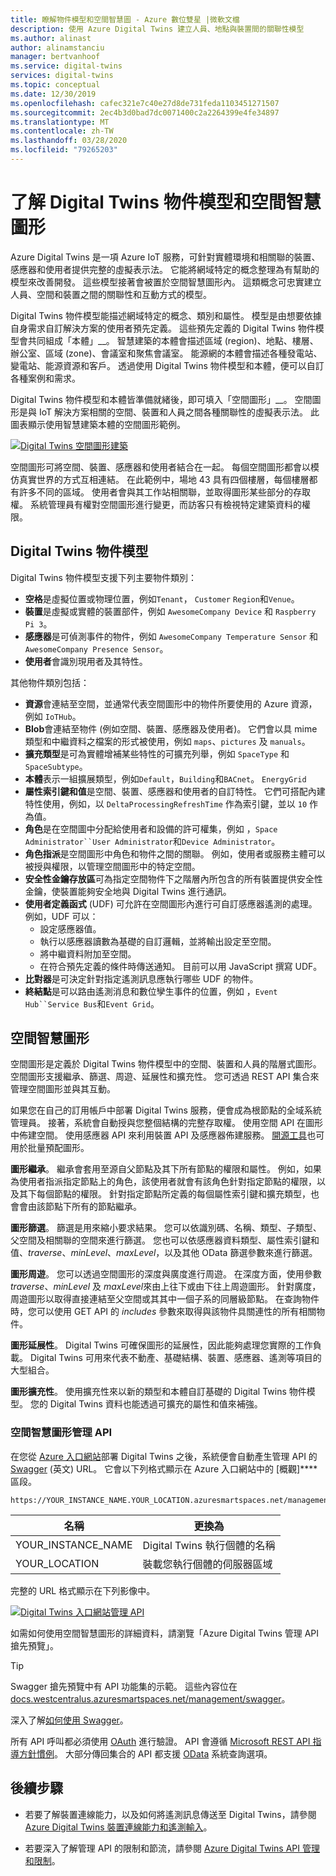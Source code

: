 ```yaml
---
title: 瞭解物件模型和空間智慧圖 - Azure 數位雙星 |微軟文檔
description: 使用 Azure Digital Twins 建立人員、地點與裝置間的關聯性模型
ms.author: alinast
author: alinamstanciu
manager: bertvanhoof
ms.service: digital-twins
services: digital-twins
ms.topic: conceptual
ms.date: 12/30/2019
ms.openlocfilehash: cafec321e7c40e27d8de731feda1103451271507
ms.sourcegitcommit: 2ec4b3d0bad7dc0071400c2a2264399e4fe34897
ms.translationtype: MT
ms.contentlocale: zh-TW
ms.lasthandoff: 03/28/2020
ms.locfileid: "79265203"
---
```

# <a name="understand-digital-twins-object-models-and-spatial-intelligence-graph"></a>了解 Digital Twins 物件模型和空間智慧圖形

Azure Digital Twins 是一項 Azure IoT 服務，可針對實體環境和相關聯的裝置、感應器和使用者提供完整的虛擬表示法。 它能將網域特定的概念整理為有幫助的模型來改善開發。 這些模型接著會被置於空間智慧圖形內。 這類概念可忠實建立人員、空間和裝置之間的關聯性和互動方式的模型。

Digital Twins 物件模型能描述網域特定的概念、類別和屬性。 模型是由想要依據自身需求自訂解決方案的使用者預先定義。 這些預先定義的 Digital Twins 物件模型會共同組成「本體」__。 智慧建築的本體會描述區域 (region)、地點、樓層、辦公室、區域 (zone)、會議室和聚焦會議室。 能源網的本體會描述各種發電站、變電站、能源資源和客戶。 透過使用 Digital Twins 物件模型和本體，便可以自訂各種案例和需求。

Digital Twins 物件模型和本體皆準備就緒後，即可填入「空間圖形」__。 空間圖形是與 IoT 解決方案相關的空間、裝置和人員之間各種關聯性的虛擬表示法。 此圖表顯示使用智慧建築本體的空間圖形範例。

[![Digital Twins 空間圖形建築](media/concepts/digital-twins-spatial-graph-building.png)](media/concepts/digital-twins-spatial-graph-building.png#lightbox)

空間圖形可將空間、裝置、感應器和使用者結合在一起。 每個空間圖形都會以模仿真實世界的方式互相連結。 在此範例中，場地 43 具有四個樓層，每個樓層都有許多不同的區域。 使用者會與其工作站相關聯，並取得圖形某些部分的存取權。 系統管理員有權對空間圖形進行變更，而訪客只有檢視特定建築資料的權限。

## <a name="digital-twins-object-models"></a>Digital Twins 物件模型

Digital Twins 物件模型支援下列主要物件類別：

- **空格**是虛擬位置或物理位置，例如`Tenant`， `Customer` `Region`和`Venue`。
- **裝置**是虛擬或實體的裝置部件，例如 `AwesomeCompany Device` 和 `Raspberry Pi 3`。
- **感應器**是可偵測事件的物件，例如 `AwesomeCompany Temperature Sensor` 和 `AwesomeCompany Presence Sensor`。
- **使用者**會識別現用者及其特性。

其他物件類別包括：

- **資源**會連結至空間，並通常代表空間圖形中的物件所要使用的 Azure 資源，例如 `IoTHub`。
- **Blob**會連結至物件 (例如空間、裝置、感應器及使用者)。 它們會以具 mime 類型和中繼資料之檔案的形式被使用，例如 `maps`、`pictures` 及 `manuals`。
- **擴充類型**是可為實體增補某些特性的可擴充列舉，例如 `SpaceType` 和 `SpaceSubtype`。
- **本體**表示一組擴展類型，例如`Default`，`Building`和`BACnet`。 `EnergyGrid`
- **屬性索引鍵和值**是空間、裝置、感應器和使用者的自訂特性。 它們可搭配內建特性使用，例如，以 `DeltaProcessingRefreshTime` 作為索引鍵，並以 `10` 作為值。
- **角色**是在空間圖中分配給使用者和設備的許可權集，例如 ，`Space Administrator``User Administrator`和`Device Administrator`。
- **角色指派**是空間圖形中角色和物件之間的關聯。 例如，使用者或服務主體可以被授與權限，以管理空間圖形中的特定空間。
- **安全性金鑰存放區**可為指定空間物件下之階層內所包含的所有裝置提供安全性金鑰，使裝置能夠安全地與 Digital Twins 進行通訊。
- **使用者定義函式** (UDF) 可允許在空間圖形內進行可自訂感應器遙測的處理。 例如，UDF 可以：
  - 設定感應器值。
  - 執行以感應器讀數為基礎的自訂邏輯，並將輸出設定至空間。
  - 將中繼資料附加至空間。
  - 在符合預先定義的條件時傳送通知。 目前可以用 JavaScript 撰寫 UDF。
- **比對器**是可決定針對指定遙測訊息應執行哪些 UDF 的物件。
- **終結點**是可以路由遙測消息和數位孿生事件的位置，例如 ，`Event Hub``Service Bus`和`Event Grid`。

## <a name="spatial-intelligence-graph"></a>空間智慧圖形

空間圖形是定義於 Digital Twins 物件模型中的空間、裝置和人員的階層式圖形。 空間圖形支援繼承、篩選、周遊、延展性和擴充性。 您可透過 REST API 集合來管理空間圖形並與其互動。

如果您在自己的訂用帳戶中部署 Digital Twins 服務，便會成為根節點的全域系統管理員。 接著，系統會自動授與您整個結構的完整存取權。 使用空間 API 在圖形中佈建空間。 使用感應器 API 來利用裝置 API 及感應器佈建服務。 [開源工具](https://github.com/Azure-Samples/digital-twins-samples-csharp)也可用於批量預配圖形。

**圖形繼承**。 繼承會套用至源自父節點及其下所有節點的權限和屬性。 例如，如果為使用者指派指定節點上的角色，該使用者就會有該角色針對指定節點的權限，以及其下每個節點的權限。 針對指定節點所定義的每個屬性索引鍵和擴充類型，也會會由該節點下所有的節點繼承。

**圖形篩選**。 篩選是用來縮小要求結果。 您可以依識別碼、名稱、類型、子類型、父空間及相關聯的空間來進行篩選。 您也可以依感應器資料類型、屬性索引鍵和值、*traverse*、*minLevel*、*maxLevel*，以及其他 OData 篩選參數來進行篩選。

**圖形周遊**。 您可以透過空間圖形的深度與廣度進行周遊。 在深度方面，使用參數 *traverse*、*minLevel* 及 *maxLevel*來由上往下或由下往上周遊圖形。 針對廣度，周遊圖形以取得直接連結至父空間或其其中一個子系的同層級節點。 在查詢物件時，您可以使用 GET API 的 *includes* 參數來取得與該物件具關連性的所有相關物件。

**圖形延展性**。 Digital Twins 可確保圖形的延展性，因此能夠處理您實際的工作負載。 Digital Twins 可用來代表不動產、基礎結構、裝置、感應器、遙測等項目的大型組合。

**圖形擴充性**。 使用擴充性來以新的類型和本體自訂基礎的 Digital Twins 物件模型。 您的 Digital Twins 資料也能透過可擴充的屬性和值來補強。

### <a name="spatial-intelligence-graph-management-apis"></a>空間智慧圖形管理 API

在您從 [Azure 入口網站](https://portal.azure.com)部署 Digital Twins 之後，系統便會自動產生管理 API 的[Swagger](https://swagger.io/tools/swagger-ui/) \(英文\) URL。 它會以下列格式顯示在 Azure 入口網站中的 [概觀]**** 區段。

```plaintext
https://YOUR_INSTANCE_NAME.YOUR_LOCATION.azuresmartspaces.net/management/swagger
```

| 名稱 | 更換為 |
| --- | --- |
| YOUR_INSTANCE_NAME | Digital Twins 執行個體的名稱 |
| YOUR_LOCATION | 裝載您執行個體的伺服器區域 |

 完整的 URL 格式顯示在下列影像中。

[![Digital Twins 入口網站管理 API](media/concepts/digital-twins-spatial-graph-management-api-url.png)](media/concepts/digital-twins-spatial-graph-management-api-url.png#lightbox)

如需如何使用空間智慧圖形的詳細資料，請瀏覽「Azure Digital Twins 管理 API 搶先預覽」。

> [!TIP]
> Swagger 搶先預覽中有 API 功能集的示範。
> 這些內容位在 [docs.westcentralus.azuresmartspaces.net/management/swagger](https://docs.westcentralus.azuresmartspaces.net/management/swagger)。

深入了解[如何使用 Swagger](how-to-use-swagger.md)。

所有 API 呼叫都必須使用 [OAuth](https://docs.microsoft.com/azure/active-directory/develop/v1-protocols-oauth-code) 進行驗證。 API 會遵循 [Microsoft REST API 指導方針慣例](https://github.com/Microsoft/api-guidelines/blob/master/Guidelines.md)。 大部分傳回集合的 API 都支援 [OData](https://www.odata.org/getting-started/basic-tutorial/#queryData) 系統查詢選項。

## <a name="next-steps"></a>後續步驟

- 若要了解裝置連線能力，以及如何將遙測訊息傳送至 Digital Twins，請參閱 [Azure Digital Twins 裝置連線能力和遙測輸入](concepts-device-ingress.md)。

- 若要深入了解管理 API 的限制和節流，請參閱 [Azure Digital Twins API 管理和限制](concepts-service-limits.md)。
